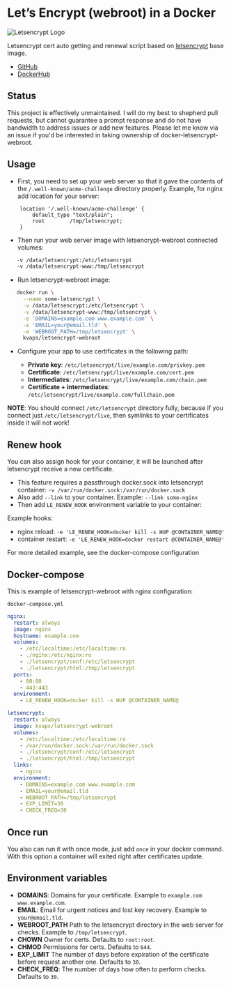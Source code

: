 # Let’s Encrypt (webroot) in a Docker
![Letsencrypt Logo](https://letsencrypt.org/images/letsencrypt-logo-horizontal.svg)

Letsencrypt cert auto getting and renewal script based on [letsencrypt](https://quay.io/repository/letsencrypt/letsencrypt) base image.

  - [GitHub](https://github.com/kvaps/docker-letsencrypt-webroot)
  - [DockerHub](https://hub.docker.com/r/kvaps/letsencrypt-webroot/)

## Status

This project is effectively unmaintained. I will do my best to shepherd pull requests, but cannot guarantee a prompt response and do not have bandwidth to address issues or add new features. Please let me know via an issue if you'd be interested in taking ownership of docker-letsencrypt-webroot.

## Usage

* First, you need to set up your web server so that it gave the contents of the `/.well-known/acme-challenge` directory properly. 
  Example, for nginx add location for your server:
```nginx
    location '/.well-known/acme-challenge' {
        default_type "text/plain";
        root        /tmp/letsencrypt;
    }
```
* Then run your web server image with letsencrypt-webroot connected volumes:
```bash
   -v /data/letsencrypt:/etc/letsencrypt
   -v /data/letsencrypt-www:/tmp/letsencrypt
```
* Run letsencrypt-webroot image:
```bash
   docker run \
     --name some-letsencrypt \
     -v /data/letsencrypt:/etc/letsencrypt \
     -v /data/letsencrypt-www:/tmp/letsencrypt \
     -e 'DOMAINS=example.com www.example.com' \
     -e 'EMAIL=your@email.tld' \
     -e 'WEBROOT_PATH=/tmp/letsencrypt' \
     kvaps/letsencrypt-webroot
```

* Configure your app to use certificates in the following path:

  * **Private key**: `/etc/letsencrypt/live/example.com/privkey.pem`
  * **Certificate**: `/etc/letsencrypt/live/example.com/cert.pem`
  * **Intermediates**: `/etc/letsencrypt/live/example.com/chain.pem`
  * **Certificate + intermediates**: `/etc/letsencrypt/live/example.com/fullchain.pem`

**NOTE**: You should connect `/etc/letsencrypt` directory fully, because if you connect just `/etc/letsencrypt/live`, then symlinks to your certificates inside it will not work!



## Renew hook

You can also assign hook for your container, it will be launched after letsencrypt receive a new certificate.

* This feature requires a passthrough docker.sock into letsencrypt container: `-v /var/run/docker.sock:/var/run/docker.sock`
* Also add `--link` to your container. Example: `--link some-nginx`
* Then add `LE_RENEW_HOOK` environment variable to your container:

Example hooks:
  - nginx reload: `-e 'LE_RENEW_HOOK=docker kill -s HUP @CONTAINER_NAME@'`
  - container restart: `-e 'LE_RENEW_HOOK=docker restart @CONTAINER_NAME@'`

For more detailed example, see the docker-compose configuration

## Docker-compose

This is example of letsencrypt-webroot with nginx configuration:

`docker-compose.yml`
```yaml
nginx:
  restart: always
  image: nginx
  hostname: example.com
  volumes:
    - /etc/localtime:/etc/localtime:ro
    - ./nginx:/etc/nginx:ro
    - ./letsencrypt/conf:/etc/letsencrypt
    - ./letsencrypt/html:/tmp/letsencrypt
  ports:
    - 80:80
    - 443:443
  environment:
    - LE_RENEW_HOOK=docker kill -s HUP @CONTAINER_NAME@

letsencrypt:
  restart: always
  image: kvaps/letsencrypt-webroot
  volumes:
    - /etc/localtime:/etc/localtime:ro
    - /var/run/docker.sock:/var/run/docker.sock
    - ./letsencrypt/conf:/etc/letsencrypt
    - ./letsencrypt/html:/tmp/letsencrypt
  links:
    - nginx
  environment:
    - DOMAINS=example.com www.example.com
    - EMAIL=your@email.tld
    - WEBROOT_PATH=/tmp/letsencrypt
    - EXP_LIMIT=30
    - CHECK_FREQ=30
```

## Once run

You also can run it with once mode, just add `once` in your docker command.
With this option a container will exited right after certificates update.

## Environment variables

* **DOMAINS**: Domains for your certificate. Example to `example.com www.example.com`.
* **EMAIL**: Email for urgent notices and lost key recovery. Example to `your@email.tld`.
* **WEBROOT_PATH** Path to the letsencrypt directory in the web server for checks. Example to `/tmp/letsencrypt`.
* **CHOWN** Owner for certs. Defaults to `root:root`.
* **CHMOD** Permissions for certs. Defaults to `644`.
* **EXP_LIMIT** The number of days before expiration of the certificate before request another one. Defaults to `30`.
* **CHECK_FREQ**: The number of days how often to perform checks. Defaults to `30`.
